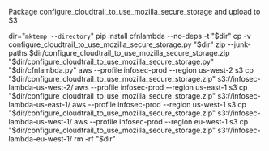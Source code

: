 Package configure_cloudtrail_to_use_mozilla_secure_storage and upload to S3

dir="`mktemp --directory`"
pip install cfnlambda --no-deps -t "$dir"
cp -v configure_cloudtrail_to_use_mozilla_secure_storage.py "$dir"
zip --junk-paths $dir/configure_cloudtrail_to_use_mozilla_secure_storage.zip "$dir/configure_cloudtrail_to_use_mozilla_secure_storage.py" "$dir/cfnlambda.py"
aws --profile infosec-prod --region us-west-2 s3 cp "$dir/configure_cloudtrail_to_use_mozilla_secure_storage.zip" s3://infosec-lambda-us-west-2/
aws --profile infosec-prod --region us-east-1 s3 cp "$dir/configure_cloudtrail_to_use_mozilla_secure_storage.zip" s3://infosec-lambda-us-east-1/
aws --profile infosec-prod --region us-west-1 s3 cp "$dir/configure_cloudtrail_to_use_mozilla_secure_storage.zip" s3://infosec-lambda-us-west-1/
aws --profile infosec-prod --region eu-west-1 s3 cp "$dir/configure_cloudtrail_to_use_mozilla_secure_storage.zip" s3://infosec-lambda-eu-west-1/
rm -rf "$dir"
